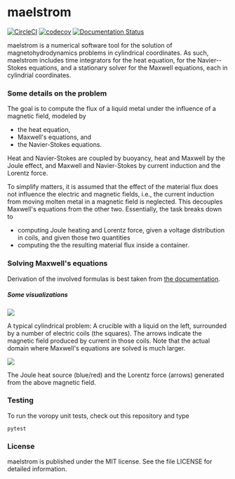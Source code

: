 # maelstrom

[![CircleCI](https://img.shields.io/circleci/project/github/nschloe/maelstrom/master.svg)](https://circleci.com/gh/nschloe/maelstrom/tree/master)
[![codecov](https://img.shields.io/codecov/c/github/nschloe/maelstrom.svg)](https://codecov.io/gh/nschloe/maelstrom)
[![Documentation Status](https://readthedocs.org/projects/maelstrom/badge/?version=master)](https://maelstrom.readthedocs.io/en/master/)

maelstrom is a numerical software tool for the solution of magnetohydrodynamics
problems in cylindrical coordinates.
As such, maelstrom includes time integrators for the heat equation, for the
Navier--Stokes equations, and a stationary solver for the Maxwell equations,
each in cylindrial coordinates.

### Some details on the problem

The goal is to compute the flux of a liquid metal under the influence of a
magnetic field, modeled by

  * the heat equation,
  * Maxwell's equations, and
  * the Navier-Stokes equations.

Heat and Navier-Stokes are coupled by buoyancy, heat and Maxwell by the Joule
effect, and Maxwell and Navier-Stokes by current induction and the Lorentz
force.

To simplify matters, it is assumed that the effect of the material flux does
not influence the electric and magnetic fields, i.e., the current induction
from moving molten metal in a magnetic field is neglected. This decouples
Maxwell's equations from the other two. Essentially, the task breaks down to

 * computing Joule heating and Lorentz force, given a voltage distribution in
   coils, and given those two quantities
 * computing the the resulting material flux inside a container.

### Solving Maxwell's equations

Derivation of the involved formulas is best taken from [the
documentation](https://maelstrom.readthedocs.io/en/master/maelstrom.maxwell.html).

##### Some visualizations

![](https://nschloe.github.io/maelstrom/magnetic-field.gif)

A typical cylindrical problem: A crucible with a liquid on the left, surrounded
by a number of electric coils (the squares). The arrows indicate the magnetic
field produced by current in those coils. Note that the actual domain where
Maxwell's equations are solved is much larger.

![](https://nschloe.github.io/maelstrom/lorentz-joule.png)

The Joule heat source (blue/red) and the Lorentz force (arrows) generated from
the above magnetic field.

### Testing

To run the voropy unit tests, check out this repository and type
```
pytest
```

### License

maelstrom is published under the MIT license. See the file LICENSE for detailed
information.
